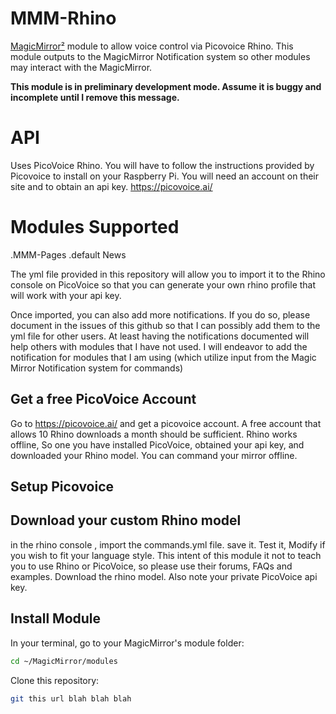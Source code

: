# MMM-Rhino
[MagicMirror²](https://github.com/MagicMirrorOrg/MagicMirror) module to allow voice control via Picovoice Rhino. This module outputs to the MagicMirror Notification system so other modules may interact with the MagicMirror.

**This module is in preliminary development mode. Assume it is buggy and incomplete until I remove this message.** 

# API
Uses PicoVoice Rhino. You will have to follow the instructions provided by Picovoice to install on your Raspberry Pi. You will need an account on their site and to obtain an api key. https://picovoice.ai/

# Modules Supported
.MMM-Pages
.default News

The yml file provided in this repository will allow you to import it to the Rhino console on PicoVoice so that you can generate your own rhino profile that will work with your api key. 

Once imported, you can also add more notifications. If you do so, please document in the issues of this github so that I can possibly add them to the yml file for other users. At least having the notifications documented will help others with modules that I have not used. I will endeavor to add the notification for modules that I am using (which utilize input from the Magic Mirror Notification system for commands)

## Get a free PicoVoice Account
Go to <https://picovoice.ai/> and get a picovoice account. A free account that allows 10 Rhino downloads a month should be sufficient. Rhino works offline, So one you have installed PicoVoice, obtained your api key, and downloaded your Rhino model. You can command your mirror offline. 

## Setup Picovoice

## Download your custom Rhino model
in the rhino console , import the commands.yml file. save it. Test it, Modify if you wish to fit your language style. This intent of this module it not to teach you to use Rhino or PicoVoice, so please use their forums, FAQs and examples. 
Download the rhino model.
Also note your private PicoVoice api key. 

## Install Module
In your terminal, go to your MagicMirror's module folder:

```sh
cd ~/MagicMirror/modules
```

Clone this repository:

```sh
git this url blah blah blah 
```

